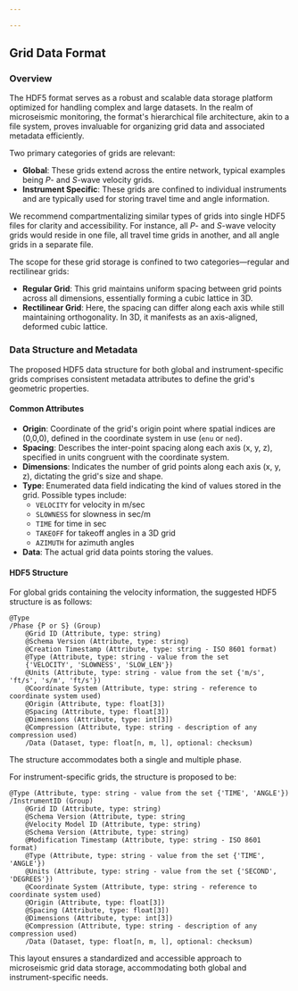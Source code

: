 ```yaml
---

---
```


## Grid Data Format

### Overview

The HDF5 format serves as a robust and scalable data storage platform optimized for handling complex and large datasets. In the realm of microseismic monitoring, the format's hierarchical file architecture, akin to a file system, proves invaluable for organizing grid data and associated metadata efficiently.

Two primary categories of grids are relevant:
- **Global**: These grids extend across the entire network, typical examples being *P*- and *S*-wave velocity grids.
- **Instrument Specific**: These grids are confined to individual instruments and are typically used for storing travel time and angle information.

We recommend compartmentalizing similar types of grids into single HDF5 files for clarity and accessibility. For instance, all *P*- and *S*-wave velocity grids would reside in one file, all travel time grids in another, and all angle grids in a separate file.

The scope for these grid storage is confined to two categories—regular and rectilinear grids:
- **Regular Grid**: This grid maintains uniform spacing between grid points across all dimensions, essentially forming a cubic lattice in 3D.
- **Rectilinear Grid**: Here, the spacing can differ along each axis while still maintaining orthogonality. In 3D, it manifests as an axis-aligned, deformed cubic lattice.

### Data Structure and Metadata

The proposed HDF5 data structure for both global and instrument-specific grids comprises consistent metadata attributes to define the grid's geometric properties.

#### Common Attributes

- **Origin**: Coordinate of the grid's origin point where spatial indices are (0,0,0), defined in the coordinate system in use (`enu` or `ned`).
- **Spacing**: Describes the inter-point spacing along each axis (x, y, z), specified in units congruent with the coordinate system.
- **Dimensions**: Indicates the number of grid points along each axis (x, y, z), dictating the grid's size and shape.
- **Type**: Enumerated data field indicating the kind of values stored in the grid. Possible types include:
  - `VELOCITY` for velocity in m/sec
  - `SLOWNESS` for slowness in sec/m
  - `TIME` for time in sec
  - `TAKEOFF` for takeoff angles in a 3D grid
  - `AZIMUTH` for azimuth angles
- **Data**: The actual grid data points storing the values.

#### HDF5 Structure

For global grids containing the velocity information, the suggested HDF5 structure is as follows:

```	
@Type 
/Phase {P or S} (Group)
    @Grid ID (Attribute, type: string)
    @Schema Version (Attribute, type: string)
    @Creation Timestamp (Attribute, type: string - ISO 8601 format)
    @Type (Attribute, type: string - value from the set 
    {'VELOCITY', 'SLOWNESS', 'SLOW_LEN'})
    @Units (Attribute, type: string - value from the set {'m/s', 'ft/s', 's/m', 'ft/s'})
    @Coordinate System (Attribute, type: string - reference to coordinate system used)
    @Origin (Attribute, type: float[3])
    @Spacing (Attribute, type: float[3])
    @Dimensions (Attribute, type: int[3])
    @Compression (Attribute, type: string - description of any compression used)
    /Data (Dataset, type: float[n, m, l], optional: checksum)
```

The structure accommodates both a single and multiple phase.

For instrument-specific grids, the structure is proposed to be:

```
@Type (Attribute, type: string - value from the set {'TIME', 'ANGLE'})
/InstrumentID (Group)
    @Grid ID (Attribute, type: string)
    @Schema Version (Attribute, type: string
    @Velocity Model ID (Attribute, type: string)
    @Schema Version (Attribute, type: string)
    @Modification Timestamp (Attribute, type: string - ISO 8601 format)
    @Type (Attribute, type: string - value from the set {'TIME', 'ANGLE'})
    @Units (Attribute, type: string - value from the set {'SECOND', 'DEGREES'})
    @Coordinate System (Attribute, type: string - reference to coordinate system used)
    @Origin (Attribute, type: float[3])
    @Spacing (Attribute, type: float[3])
    @Dimensions (Attribute, type: int[3])
    @Compression (Attribute, type: string - description of any compression used)
    /Data (Dataset, type: float[n, m, l], optional: checksum)
```

This layout ensures a standardized and accessible approach to microseismic grid data storage, accommodating both global and instrument-specific needs.

<!--stackedit_data:
eyJoaXN0b3J5IjpbMTI1ODcwMzcwLC0xMzM2ODk5MDQxLC0yMD
czMDAwMzUxLC0yMTAwNTM2MTAxLC0xODU0ODgwNTI5LDc3MzU0
NTU0OSwtMjAyNjcyMDAyNywyMDg0MTczOTgzLC0yNTA5NDAyNj
QsMTgwMTM1NDQ4NCwxMzY2OTkwNTg0LDIwOTUwOTk0NTAsLTEx
MjY3MjE0NjUsOTU2NDA5NzQsMjEyNDIyMzU2MywtMTQ5NjgzMD
kwNSwzOTkyNjc1ODUsLTIxNDQ3MDg5NThdfQ==
-->